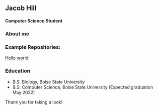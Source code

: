 ## Jacob Hill
#### Computer Science Student

### About me

### Example Repositories:
[Hello world](https://github.com/jacobhill247/hello-world)

### Education
- B.S. Biology, Boise State University 
- B.S. Computer Science, Boise State University (Expected graduation May 2022)

Thank you for taking a look!
